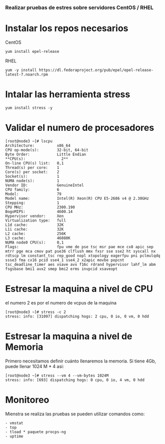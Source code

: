 ### Realizar pruebas de estres sobre servidores CentOS / RHEL

# Instalar los repos necesarios

CentOS
```
yum install epel-release
```
RHEL
```
yum -y install https://dl.fedoraproject.org/pub/epel/epel-release-latest-7.noarch.rpm
```

# Intalar las herramienta stress
```
yum install stress -y
```

# Validar el numero de procesadores 
```
[root@node3 ~]# lscpu
Architecture:          x86_64
CPU op-mode(s):        32-bit, 64-bit
Byte Order:            Little Endian
**CPU(s):                2**
On-line CPU(s) list:   0,1
Thread(s) per core:    1
Core(s) per socket:    2
Socket(s):             1
NUMA node(s):          1
Vendor ID:             GenuineIntel
CPU family:            6
Model:                 79
Model name:            Intel(R) Xeon(R) CPU E5-2686 v4 @ 2.30GHz
Stepping:              1
CPU MHz:               2300.190
BogoMIPS:              4600.14
Hypervisor vendor:     Xen
Virtualization type:   full
L1d cache:             32K
L1i cache:             32K
L2 cache:              256K
L3 cache:              46080K
NUMA node0 CPU(s):     0,1
Flags:                 fpu vme de pse tsc msr pae mce cx8 apic sep mtrr pge mca cmov pat pse36 clflush mmx fxsr sse sse2 ht syscall nx rdtscp lm constant_tsc rep_good nopl xtopology eagerfpu pni pclmulqdq ssse3 fma cx16 pcid sse4_1 sse4_2 x2apic movbe popcnt tsc_deadline_timer aes xsave avx f16c rdrand hypervisor lahf_lm abm fsgsbase bmi1 avx2 smep bmi2 erms invpcid xsaveopt
```

# Estresar la maquina a nivel de CPU
el numero 2 es por el numero de vcpus de la maquina

```
[root@node3 ~]# stress -c 2
stress: info: [31097] dispatching hogs: 2 cpu, 0 io, 0 vm, 0 hdd
```

# Estresar la maquina a nivel de Memoria
Primero necesitamos definir cuánto llenaremos la memoria. Si tiene 4Gb, puede llenar 1024 M * 4 asi:
```
[root@node3 ~]# stress --vm 4 --vm-bytes 1024M
stress: info: [693] dispatching hogs: 0 cpu, 0 io, 4 vm, 0 hdd
```


# Monitoreo
Mienstra se realiza las pruebas se pueden utilizar comandos como:
```
- vmstat
- top
- tload * paquete procps-ng
- uptime
```
